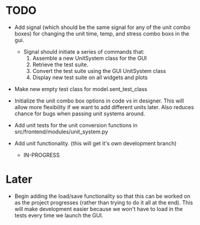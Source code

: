 # TODO

* Add signal (which should be the same signal for any of the unit combo boxes) for changing 
the unit time, temp, and stress combo boxs in the gui.

    * Signal should initiate a series of commands that:
        1) Assemble a new UnitSystem class for the GUI
        2) Retrieve the test suite.
        3) Convert the test suite using the GUI UnitSystem class
        4) Display new test suite on all widgets and plots

* Make new empty test class for model.sent_test_class

* Initialize the unit combo box options in code vs in designer. This will allow
more flexibility if we want to add different units later. Also reduces chance
for bugs when passing unit systems around.

* Add unit tests for the unit conversion functions in src/frontend/modules/unit_system.py

* Add unit functionality. (this will get it's own development branch)
    * IN-PROGRESS

# Later
* Begin adding the load/save functionality so that this can be worked on as the project progresses (rather than trying to do it all at the end). This will make development easier because we won't have to load in the tests every time we launch the GUI.

